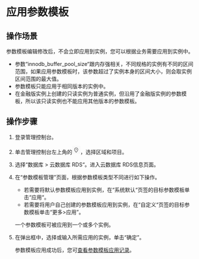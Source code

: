 # 应用参数模板<a name="rds_05_0018"></a>

## 操作场景<a name="section732387614651"></a>

参数模板编辑修改后，不会立即应用到实例，您可以根据业务需要应用到实例中。

-   参数“innodb\_buffer\_pool\_size“跟内存强相关，不同规格的实例有不同的区间范围，如果应用参数模板时，该参数超过了实例本身的区间大小，则会取实例区间范围的最大值。
-   参数模板只能应用于相同版本的实例中。
-   在金融版实例上创建的只读实例为普通实例，但沿用了金融版实例的参数模板，所以该只读实例也不能应用其他版本的参数模板。

## 操作步骤<a name="section05781558132917"></a>

1.  登录管理控制台。
2.  单击管理控制台左上角的![](figures/Region灰色图标.png)，选择区域和项目。
3.  选择“数据库  \>  云数据库 RDS“。进入云数据库 RDS信息页面。
4.  在“参数模板管理”页面，根据参数模板类型不同进行如下操作。

    -   若需要将默认参数模板应用到实例，在“系统默认“页签的目标参数模板单击“应用“。
    -   若需要将用户自己创建的参数模板应用到实例，在“自定义“页签的目标参数模板单击“更多\>应用”。

    一个参数模板可被应用到一个或多个实例。

5.  在弹出框中，选择或输入所需应用的实例，单击“确定”。

    参数模板应用成功后，您可[查看参数模板应用记录](查看参数模板应用记录.md)。


